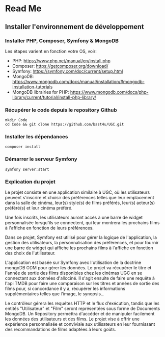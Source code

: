 # Read Me

## Installer l'environnement de développement

### Installer PHP, Composer, Symfony & MongoDB

Les étapes varient en fonction votre OS, voir:

- PHP: https://www.php.net/manual/en/install.php
- Composer: https://getcomposer.org/download/
- Symfony: https://symfony.com/doc/current/setup.html
- MongoDB: https://www.mongodb.com/docs/manual/installation/#mongodb-installation-tutorials
- MongoDB librairies for PHP: https://www.mongodb.com/docs/php-library/current/tutorial/install-php-library/


### Récupérer le code depuis le repository Github

```shell
mkdir Code
cd Code && git clone https://github.com/bast4u/UGC.git
```


### Installer les dépendances

```shell
composer install
```


### Démarrer le serveur Symfony

```shell
symfony server:start
```

### Explication du projet

Le projet consiste en une application similaire à UGC, où les utilisateurs peuvent s'inscrire et choisir des préférences telles que leur emplacement dans la salle de cinéma, leur(s) style(s) de films préférés, leur(s) acteur(s) préféré(s) et leur cinéma préféré. 

Une fois inscrits, les utilisateurs auront accès à une barre de widget personnalisée lorsqu'ils se connectent, qui leur montrera les prochains films à l'affiche en fonction de leurs préférences.
 
Dans ce projet, Symfony est utilisé pour gérer la logique de l'application, la gestion des utilisateurs, la personnalisation des préférences, et pour fournir une barre de widget qui affiche les prochains films à l'affiche en fonction des choix de l'utilisateur.

L'application est basée sur Symfony avec l'utilisation de la doctrine mongoDB ODM pour gérer les données. Le projet va récupérer le titre et l'année de sortie des films disponibles chez les cinémas UGC en se connectant aux données d'allociné. Il s'agit ensuite de faire une requête à l'api TMDB pour faire une comparaison sur les titres et années de sortie des films pour, si concordance il y a, récupérer les informations supplémentaires telles que l'image, le synopsis...

 Le contrôleur gérera les requêtes HTTP et le flux d'exécution, tandis que les entités "Utilisateur" et "Film" seront représentées sous forme de Documents MongoDB. Un Repository permettra d'accéder et de manipuler facilement les données des utilisateurs et des films. Le projet vise à offrir une expérience personnalisée et conviviale aux utilisateurs en leur fournissant des recommandations de films adaptées à leurs goûts.
